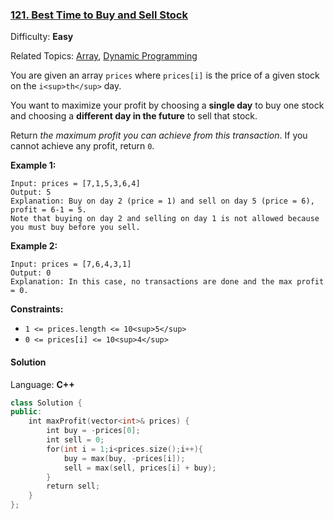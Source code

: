 ### [121\. Best Time to Buy and Sell Stock](https://leetcode.com/problems/best-time-to-buy-and-sell-stock/)

Difficulty: **Easy**  

Related Topics: [Array](https://leetcode.com/tag/array/), [Dynamic Programming](https://leetcode.com/tag/dynamic-programming/)


You are given an array `prices` where `prices[i]` is the price of a given stock on the `i<sup>th</sup>` day.

You want to maximize your profit by choosing a **single day** to buy one stock and choosing a **different day in the future** to sell that stock.

Return _the maximum profit you can achieve from this transaction_. If you cannot achieve any profit, return `0`.

**Example 1:**

```
Input: prices = [7,1,5,3,6,4]
Output: 5
Explanation: Buy on day 2 (price = 1) and sell on day 5 (price = 6), profit = 6-1 = 5.
Note that buying on day 2 and selling on day 1 is not allowed because you must buy before you sell.
```

**Example 2:**

```
Input: prices = [7,6,4,3,1]
Output: 0
Explanation: In this case, no transactions are done and the max profit = 0.
```

**Constraints:**

*   `1 <= prices.length <= 10<sup>5</sup>`
*   `0 <= prices[i] <= 10<sup>4</sup>`


#### Solution

Language: **C++**

```c++
class Solution {
public:
    int maxProfit(vector<int>& prices) {
        int buy = -prices[0];
        int sell = 0;
        for(int i = 1;i<prices.size();i++){
            buy = max(buy, -prices[i]);
            sell = max(sell, prices[i] + buy);
        }
        return sell;
    }
};
```